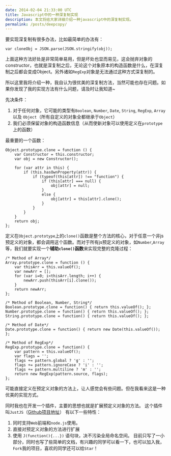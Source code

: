 ```yaml
---
date: 2014-02-04 21:33:00 UTC
title: Javascript中的一种深复制实现
description: 本文将给大家详细介绍一种javascript中的深复制实现。
permalink: /posts/deepcopy/
---
```


要实现深复制有很多办法，比如最简单的办法有：

    var cloneObj = JSON.parse(JSON.stringify(obj));

上面这种方法好处是非常简单易用，但是坏处也显而易见，这会抛弃对象的constructor，也就是深复制之后，无论这个对象原本的构造函数是什么，在深复制之后都会变成Object。另外诸如`RegExp`对象是无法通过这种方式深复制的。

所以这里我将介绍一种，我自认为很优美的深复制方法，当然可能也存在问题。如果你发现了我的实现方法有什么问题，请及时让我知道~

先决条件：
1. 对于任何对象，它可能的类型有`Boolean`, `Number`, `Date`, `String`, `RegExp`, `Array` 以及 `Object`（所有自定义的对象全都继承于`Object`）
2. 我们必须保留对象的构造函数信息（从而使新对象可以使用定义在`prototype`上的函数）

最重要的一个函数：

    Object.prototype.clone = function () {
        var Constructor = this.constructor;
        var obj = new Constructor();

        for (var attr in this) {
            if (this.hasOwnProperty(attr)) {
                if (typeof(this[attr]) !== "function") {
                    if (this[attr] === null) {
                        obj[attr] = null;
                    }
                    else {
                        obj[attr] = this[attr].clone();
                    }
                }
            }
        }
        return obj;
    };

定义在`Object.prototype`上的`clone()`函数是整个方法的核心，对于任意一个非js预定义的对象，都会调用这个函数。而对于所有js预定义的对象，如`Number`,`Array`等，我们就要实现一个**辅助`clone()`函数**来实现完整的克隆过程：

    /* Method of Array*/
    Array.prototype.clone = function () {
        var thisArr = this.valueOf();
        var newArr = [];
        for (var i=0; i<thisArr.length; i++) {
            newArr.push(thisArr[i].clone());
        }
        return newArr;
    };

    /* Method of Boolean, Number, String*/
    Boolean.prototype.clone = function() { return this.valueOf(); };
    Number.prototype.clone = function() { return this.valueOf(); };
    String.prototype.clone = function() { return this.valueOf(); };

    /* Method of Date*/
    Date.prototype.clone = function() { return new Date(this.valueOf()); };

    /* Method of RegExp*/
    RegExp.prototype.clone = function() {
        var pattern = this.valueOf();
        var flags = '';
        flags += pattern.global ? 'g' : '';
        flags += pattern.ignoreCase ? 'i' : '';
        flags += pattern.multiline ? 'm' : '';
        return new RegExp(pattern.source, flags);
    };

可能直接定义在预定义对象的方法上，让人感觉会有些问题。但在我看来这是一种优美的实现方式。

同时我也在开发一个插件，主要的思想也就是扩展预定义对象的方法。
这个插件叫`JustJS`（[Github项目地址](https://github.com/zry656565/JustJS)）
有以下一些特性：
1. 同时支持`Web`前端和`node.js`使用。
2. 直接对预定义对象的方法进行扩展
3. 使用 `J(function(){...})` 语句块，决不污染全局命名空间。
目前只写了一小部分，同时也写了些简单的文档，有兴趣的同学可以看一下，也可以加入我，`Fork`我的项目，喜欢的同学还可以给`Star`！